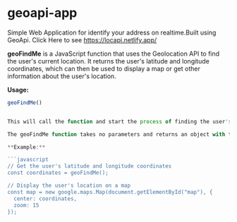 # geoapi-app
Simple Web Application for identify your address on realtime.Built using GeoApi.
Click Here to see  https://locapi.netlify.app/

**geoFindMe** is a JavaScript function that uses the Geolocation API to find the user's current location. It returns the user's latitude and longitude coordinates, which can then be used to display a map or get other information about the user's location.

**Usage:**

```javascript
geoFindMe()


This will call the function and start the process of finding the user's location. Once the function has finished, it will return the user's latitude and longitude coordinates. You can then use these coordinates to display a map or get other information about the user's location.

The geoFindMe function takes no parameters and returns an object with two properties: latitude and longitude. The latitude property is the user's latitude coordinate, and the longitude property is the user's longitude coordinate.

**Example:**

```javascript
// Get the user's latitude and longitude coordinates
const coordinates = geoFindMe();

// Display the user's location on a map
const map = new google.maps.Map(document.getElementById("map"), {
  center: coordinates,
  zoom: 15
});
